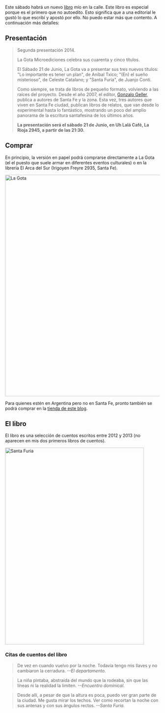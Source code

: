 <html><body><p>Este sábado habrá un nuevo <a href="http://www.juanjoconti.com.ar/libros/santa-furia/">libro</a> mío en la calle. Este libro es especial porque es el primero que no autoedito. Esto significa que a una editorial le gustó lo que escribí y apostó por ello. No puedo estar más que contento. A continuación más detalles:



</p><h2>Presentación</h2>







<blockquote>Segunda presentación 2014.



La Gota Microediciones celebra sus cuarenta y cinco títulos.



El Sábado 21 de Junio, La Gota va a presentar sus tres nuevos títulos: "Lo importante es tener un plan", de Aníbal Txico; "(En) el sueño misterioso", de Celeste Catalano; y "Santa Furia", de Juanjo Conti.



Como siempre, se trata de libros de pequeño formato, volviendo a las raíces del proyecto. Desde el año 2007, el editor, <a href="https://www.facebook.com/gonzalo.geller" target="_blank">Gonzalo Geller</a>, publica a autores de Santa Fe y la zona. Esta vez, tres autores que viven en Santa Fe ciudad, publican libros de relatos, que van desde lo experimental hasta lo fantástico, mostrando un poco del amplio panorama de la escritura santafesina de los últimos años.



<strong>La presentación será el sábado 21 de Junio, en Uh Lalá Café, La Rioja 2945, a partir de las 21:30.</strong></blockquote>





<h2>Comprar</h2>



En principio, la versión en papel podrá comprarse directamente a La Gota (el el puesto que suele armar en diferentes eventos culturales) o en la librería El Arca del Sur (Irigoyen Freyre 2935, Santa Fe).



<a href="/wp-content/uploads/2014/06/laGota.jpg"><img src="/wp-content/uploads/2014/06/laGota.jpg" alt="La Gota" width="960" height="720" class="aligncenter size-full wp-image-4836"></a>



Para quienes estén en Argentina pero no en Santa Fe, pronto también se podrá comprar en la <a href="http://www.juanjoconti.com.ar/tienda-virtual/" target="_blank">tienda de este blog</a>.



<h2>El libro</h2>

El libro es una selección de cuentos escritos entre 2012 y 2013 (no aparecen en mis dos primeros libros de cuentos).



<a href="http://www.juanjoconti.com.ar/libros/santa-furia/"><img class="aligncenter size-full wp-image-4829" src="/wp-content/uploads/2014/06/santaFuriaLaGota.jpg" alt="Santa Furia" width="452" height="640"></a>



<h3>Citas de cuentos del libro</h3>



<blockquote>De vez en cuando vuelvo por la noche. Todavía tengo mis llaves y no cambiaron la cerradura.<em> --El departamento.</em></blockquote>

<blockquote>La niña pintaba, abstraída del mundo que la rodeaba, sin que las líneas ni la realidad la limiten.<em> --Encuentro dominical.</em></blockquote>

<blockquote>Desde allí, a pesar de que la altura es poca, puedo ver gran parte de la ciudad. Me gusta mirar los techos. Ver como recortan la noche con sus antenas y con sus ángulos rectos.<em> --Santa Furia.</em></blockquote></body></html>